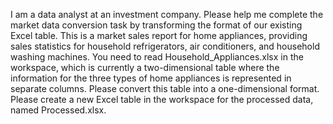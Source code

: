 I am a data analyst at an investment company. Please help me complete the market data conversion task by transforming the format of our existing Excel table. This is a market sales report for home appliances, providing sales statistics for household refrigerators, air conditioners, and household washing machines. You need to read Household_Appliances.xlsx in the workspace, which is currently a two-dimensional table where the information for the three types of home appliances is represented in separate columns. Please convert this table into a one-dimensional format. Please create a new Excel table in the workspace for the processed data, named Processed.xlsx.